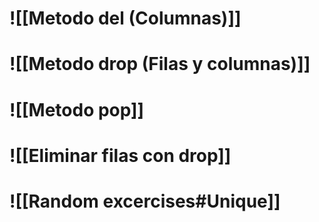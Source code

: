 # ![[Metodo del (Columnas)]]

# ![[Metodo drop (Filas y columnas)]]

# ![[Metodo pop]]
# ![[Eliminar filas con drop]]
# ![[Random excercises#Unique]]